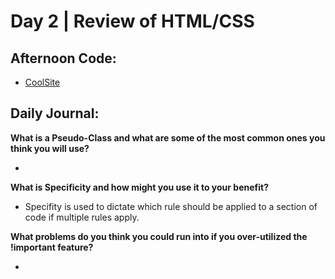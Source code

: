 # Day 2 | Review of HTML/CSS

## Afternoon Code:
 + [CoolSite](https://github.com/hollidavis/coolsite)

## Daily Journal:

**What is a Pseudo-Class and what are some of the most common ones you think you will use?**

+ 

**What is Specificity and how might you use it to your benefit?**

+ Specifity is used to dictate which rule should be applied to a section of code if multiple rules apply.

**What problems do you think you could run into if you over-utilized the !important feature?**

+ 
